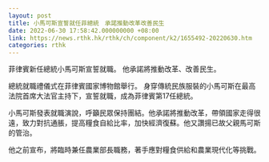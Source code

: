 ```yaml
---
layout: post
title: 小馬可斯宣誓就任菲總統　承諾推動改革改善民生
date: 2022-06-30 17:58:42.000000000 +08:00
link: https://news.rthk.hk/rthk/ch/component/k2/1655492-20220630.htm
categories: rthk
---
```


菲律賓新任總統小馬可斯宣誓就職。 他承諾將推動改革、改善民生。

總統就職禮儀式在菲律賓國家博物館舉行。 身穿傳統民族服裝的小馬可斯在最高法院首席大法官主持下，宣誓就職，成為菲律賓第17任總統。

小馬可斯發表就職演說，呼籲民眾保持團結。他承諾將推動改革，帶領國家走得很遠，致力對抗通脹，提高糧食自給比率，加快經濟復蘇。他又讚揚已故父親馬可斯的管治。

他之前宣布，將臨時兼任農業部長職務，著手應對糧食供給和農業現代化等挑戰。
